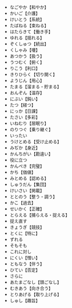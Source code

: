 - なごやか【和やか】
- かいご【介護】
- けいとう【系統】
- たばねる【束ねる】
- はたらきて【働き手】
- ゆれる【揺れる】
- ぞくしゅつ【続出】
- くしゃみ【嚔】
- あつかう【扱う】
- うつむく【俯く】
- りこう【利口】
- きりひらく【切り開く】
- ようじん【用心】
- たまる【溜まる・貯まる】
- おんぞん【温存】
- にぶい【鈍い】
- たつ【経つ】
- にっか【日課】
- たさい【多彩】
- いねむり【居眠り】
- のりつぐ【乗り継ぐ】
- いったい
- うけとめる【受け止める】
- みぢか【身近】
- かんちがい【勘違い】 
- 役に立つ
- かんぺき【完璧】
- かち【価値】
- みとめる【認める】
- しゅうだん【集団】
- けいさい【掲載】
- ととのう【整う・調う】
- かこ【過去】
- せいかく【正確】
- とらえる【捕らえる・捉える】
- 捉え直す
- きょうぎ【競技】
- とくに【特に】
- ずれる
- そもそも
- これに対し
- にくい【憎い】
- ともなう【伴う】
- ひてい【否定】
- さらに
- あたまごなし【頭ごなし】
- むきあう【向き合う】
- とりあげる【取り上げる】
- しゅし【趣旨】